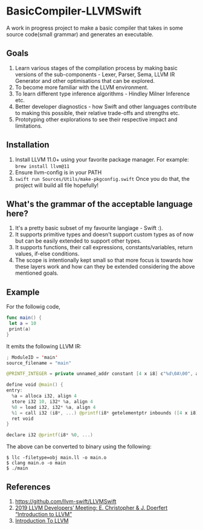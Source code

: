 # BasicCompiler-LLVMSwift
A work in progress project to make a basic compiler that takes in some source code(small grammar) and generates an executable. 

## Goals
1. Learn various stages of the compilation process by making basic versions of the sub-components - Lexer, Parser, Sema, LLVM IR Generator and other optimisations that can be explored.
2. To become more familiar with the LLVM environment. 
3. To learn different type inference algorithms - Hindley Milner Inference etc.
4. Better developer diagnostics - how Swift and other languages contribute to making this possible, their relative trade-offs and strengths etc.
5. Prototyping other explorations to see their respective impact and limitations.

## Installation

1. Install LLVM 11.0+ using your favorite package manager. For example:
```brew install llvm@11```
2. Ensure llvm-config is in your PATH
3. ```swift run Sources/Utils/make-pkgconfig.swift```
Once you do that, the project will build all file hopefully!

## What's the grammar of the acceptable language here?
1. It's a pretty basic subset of my favourite langiage - Swift :).
2. It supports primitive types and doesn't support custom types as of now but can be easily extended to support other types.
3. It supports functions, their call expressions, constants/variables, return values, if-else conditions.
4. The scope is intentionally kept small so that more focus is towards how these layers work and how can they be extended considering the above mentioned goals.

## Example
For the followig code,
```swift
func main() {
 let a = 10
 print(a)
}
```
It emits the following LLVM IR:
```swift
; ModuleID = 'main'
source_filename = "main"

@PRINTF_INTEGER = private unnamed_addr constant [4 x i8] c"%d\0A\00", align 1

define void @main() {
entry:
  %a = alloca i32, align 4
  store i32 10, i32* %a, align 4
  %0 = load i32, i32* %a, align 4
  %1 = call i32 (i8*, ...) @printf(i8* getelementptr inbounds ([4 x i8], [4 x i8]* @PRINTF_INTEGER, i32 0, i32 0), i32 %0)
  ret void
}

declare i32 @printf(i8* %0, ...)
```
The above can be converted to binary using the following:
```
$ llc -filetype=obj main.ll -o main.o
$ clang main.o -o main
$ ./main
```
## References
1. https://github.com/llvm-swift/LLVMSwift
2. [2019 LLVM Developers’ Meeting: E. Christopher & J. Doerfert “Introduction to LLVM” ](https://www.youtube.com/watch?v=J5xExRGaIIY&t=3279s)
3. [Introduction To LLVM](https://www.youtube.com/watch?v=8pdQFUOlHLQ)

